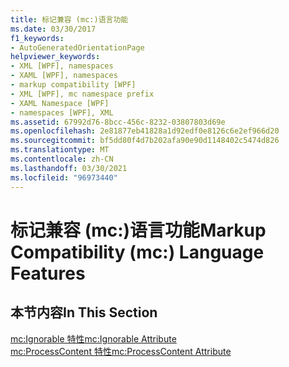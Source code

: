 ```yaml
---
title: 标记兼容 (mc:)语言功能
ms.date: 03/30/2017
f1_keywords:
- AutoGeneratedOrientationPage
helpviewer_keywords:
- XML [WPF], namespaces
- XAML [WPF], namespaces
- markup compatibility [WPF]
- XML [WPF], mc namespace prefix
- XAML Namespace [WPF]
- namespaces [WPF], XML
ms.assetid: 67992d76-8bcc-456c-8232-03807803d69e
ms.openlocfilehash: 2e81877eb41828a1d92edf0e8126c6e2ef966d20
ms.sourcegitcommit: bf5dd80f4d7b202afa90e90d1148402c5474d826
ms.translationtype: MT
ms.contentlocale: zh-CN
ms.lasthandoff: 03/30/2021
ms.locfileid: "96973440"
---
```

# <a name="markup-compatibility-mc-language-features"></a><span data-ttu-id="f3472-102">标记兼容 (mc:)语言功能</span><span class="sxs-lookup"><span data-stu-id="f3472-102">Markup Compatibility (mc:) Language Features</span></span>
## <a name="in-this-section"></a><span data-ttu-id="f3472-103">本节内容</span><span class="sxs-lookup"><span data-stu-id="f3472-103">In This Section</span></span>  
 [<span data-ttu-id="f3472-104">mc:Ignorable 特性</span><span class="sxs-lookup"><span data-stu-id="f3472-104">mc:Ignorable Attribute</span></span>](mc-ignorable-attribute.md)  
  [<span data-ttu-id="f3472-105">mc:ProcessContent 特性</span><span class="sxs-lookup"><span data-stu-id="f3472-105">mc:ProcessContent Attribute</span></span>](mc-processcontent-attribute.md)
